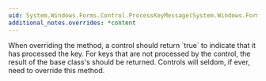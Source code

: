 ```yaml
---
uid: System.Windows.Forms.Control.ProcessKeyMessage(System.Windows.Forms.Message@)
additional_notes.overrides: *content
---
```


<p>When overriding the <xref href="System.Windows.Forms.Control.ProcessKeyMessage(System.Windows.Forms.Message@)"></xref> method, a control should return `true` to indicate that it has processed the key. For keys that are not processed by the control, the result of the base class's <xref href="System.Windows.Forms.Control.ProcessKeyEventArgs(System.Windows.Forms.Message@)"></xref> should be returned. Controls will seldom, if ever, need to override this method.</p>


